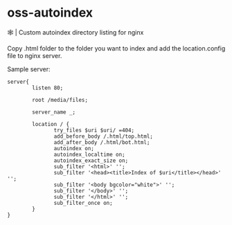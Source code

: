 # oss-autoindex
🕸️ | Custom autoindex directory listing for nginx

Copy .html folder to the folder you want to index and add the location.config file to nginx server.

Sample server:

```
server{
        listen 80;

        root /media/files;

        server_name _;

        location / {
               try_files $uri $uri/ =404;
               add_before_body /.html/top.html;
               add_after_body /.html/bot.html;
               autoindex on;
               autoindex_localtime on;
               autoindex_exact_size on;
               sub_filter '<html>' '';
               sub_filter '<head><title>Index of $uri</title></head>' '';
               sub_filter '<body bgcolor="white">' '';
               sub_filter '</body>' '';
               sub_filter '</html>' '';
               sub_filter_once on;
        }
}
```